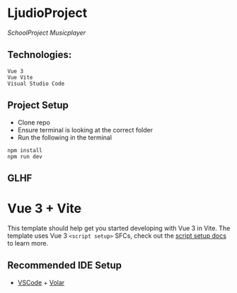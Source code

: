 # LjudioProject

_SchoolProject_
_Musicplayer_

## Technologies:

```
Vue 3
Vue Vite
Visual Studio Code
```

## Project Setup

- Clone repo
- Ensure terminal is looking at the correct folder
- Run the following in the terminal

```
npm install
npm run dev
```

## GLHF


# Vue 3 + Vite

This template should help get you started developing with Vue 3 in Vite. The template uses Vue 3 `<script setup>` SFCs, check out the [script setup docs](https://v3.vuejs.org/api/sfc-script-setup.html#sfc-script-setup) to learn more.

## Recommended IDE Setup

- [VSCode](https://code.visualstudio.com/) + [Volar](https://marketplace.visualstudio.com/items?itemName=johnsoncodehk.volar)
